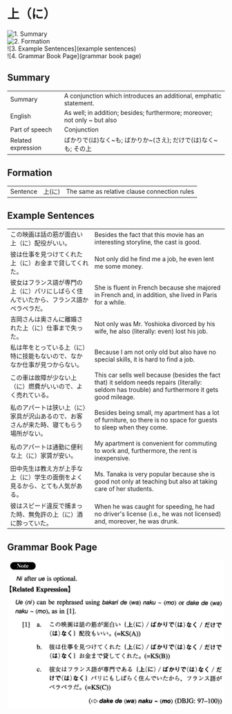 # 上（に）

![1. Summary](summary)<br>
![2. Formation](formation)<br>
![3. Example Sentences](example sentences)<br>
![4. Grammar Book Page](grammar book page)<br>


## Summary

<table><tr>   <td>Summary</td>   <td>A conjunction which introduces an additional, emphatic statement.</td></tr><tr>   <td>English</td>   <td>As well; in addition; besides; furthermore; moreover; not only ~ but also</td></tr><tr>   <td>Part of speech</td>   <td>Conjunction</td></tr><tr>   <td>Related expression</td>   <td>ばかりで(は)なく~も; ばかりか~(さえ); だけで(は)なく~も; その上</td></tr></table>

## Formation

<table class="table"><tbody><tr class="tr head"><td class="td"><span class="bold">Sentence</span></td><td class="td"><span class="concept">上</span><span>(</span><span class="concept">に</span><span>)</span> </td><td class="td"><span>The same as relative clause connection rules</span></td></tr></tbody></table>

## Example Sentences

<table><tr>   <td>この映画は話の筋が面白い上（に）配役がいい。</td>   <td>Besides the fact that this movie has an interesting storyline, the cast is good.</td></tr><tr>   <td>彼は仕事を見つけてくれた上（に）お金まで貸してくれた。</td>   <td>Not only did he find me a job, he even lent me some money.</td></tr><tr>   <td>彼女はフランス語が専門の上（に）パリにしばらく住んでいたから、フランス語かペラペラだ。</td>   <td>She is fluent in French because she majored in French and, in addition, she lived in Paris for a while.</td></tr><tr>   <td>吉岡さんは奥さんに離婚された上（に）仕事まで失った。</td>   <td>Not only was Mr. Yoshioka divorced by his wife, he also (literally: even) lost his job.</td></tr><tr>   <td>私は年をとっている上（に）特に技能もないので、なかなか仕事が見つからない。</td>   <td>Because I am not only old but also have no special skills, it is hard to find a job.</td></tr><tr>   <td>この車は故障が少ない上（に）燃費がいいので、よく売れている。</td>   <td>This car sells well because (besides the fact that) it seldom needs repairs (literally: seldom has trouble) and furthermore it gets good mileage.</td></tr><tr>   <td>私のアパートは狭い上（に）家具が沢山あるので、お客さんが来た時、寝てもらう場所がない。</td>   <td>Besides being small, my apartment has a lot of furniture, so there is no space for guests to sleep when they come.</td></tr><tr>   <td>私のアパートは通勤に便利な上（に）家賃が安い。</td>   <td>My apartment is convenient for commuting to work and, furthermore, the rent is inexpensive.</td></tr><tr>   <td>田中先生は教え方が上手な上（に）学生の面倒をよく見るから、とても人気がある。</td>   <td>Ms. Tanaka is very popular because she is good not only at teaching but also at taking care of her students.</td></tr><tr>   <td>彼はスピード違反で捕まった時、無免許の上（に）酒に酔っていた。</td>   <td>When he was caught for speeding, he had no driver's license (i.e., he was not licensed) and, moreover, he was drunk.</td></tr></table>

## Grammar Book Page

![](../img/Intermediate上(に).png)

